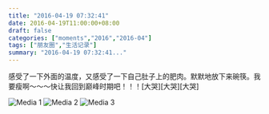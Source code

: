 ```yaml
---
title: "2016-04-19 07:32:41"
date: 2016-04-19T11:00:00+08:00
draft: false
categories: ["moments","2016","2016-04"]
tags: ["朋友圈","生活记录"]
summary: "2016-04-19 07:32:41..."
---
```


感受了一下外面的温度，又感受了一下自己肚子上的肥肉。默默地放下来碗筷。我要瘦啊～～～快让我回到巅峰时期吧！！！[大哭][大哭][大哭]

![Media 1](/Moments/photos/2016-04-19/201604190732410.jpg)
![Media 2](/Moments/photos/2016-04-19/201604190732411.jpg)
![Media 3](/Moments/photos/2016-04-19/201604190732412.jpg)

